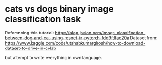 # cats vs dogs binary image classification task
Referencing this tutorial: https://blog.jovian.com/image-classification-between-dog-and-cat-using-resnet-in-pytorch-fdd9fdfac20a
Dataset from: https://www.kaggle.com/code/utshabkumarghosh/how-to-download-dataset-to-drive-in-colab

but attempt to write everything in own language.
